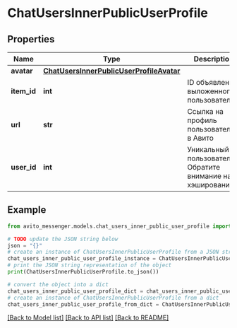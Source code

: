 # ChatUsersInnerPublicUserProfile


## Properties

Name | Type | Description | Notes
------------ | ------------- | ------------- | -------------
**avatar** | [**ChatUsersInnerPublicUserProfileAvatar**](ChatUsersInnerPublicUserProfileAvatar.md) |  | [optional] 
**item_id** | **int** | ID объявления, выложенного пользователем | [optional] 
**url** | **str** | Ссылка на профиль пользователя в Авито | [optional] 
**user_id** | **int** | Уникальный ID пользователя. Обратите внимание на хэширование | [optional] 

## Example

```python
from avito_messenger.models.chat_users_inner_public_user_profile import ChatUsersInnerPublicUserProfile

# TODO update the JSON string below
json = "{}"
# create an instance of ChatUsersInnerPublicUserProfile from a JSON string
chat_users_inner_public_user_profile_instance = ChatUsersInnerPublicUserProfile.from_json(json)
# print the JSON string representation of the object
print(ChatUsersInnerPublicUserProfile.to_json())

# convert the object into a dict
chat_users_inner_public_user_profile_dict = chat_users_inner_public_user_profile_instance.to_dict()
# create an instance of ChatUsersInnerPublicUserProfile from a dict
chat_users_inner_public_user_profile_from_dict = ChatUsersInnerPublicUserProfile.from_dict(chat_users_inner_public_user_profile_dict)
```
[[Back to Model list]](../README.md#documentation-for-models) [[Back to API list]](../README.md#documentation-for-api-endpoints) [[Back to README]](../README.md)


